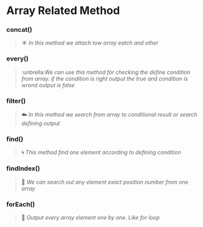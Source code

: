 # Array Related Method

### concat()
 
> :sunny: *In this method we attach tow array eatch and other*

### every()

> :unbrella:*We can use this method for checking the define condition from array. if the condition is right output the true and condition is wrond output is false*

### filter()

> :cloud: *In this method we search from array to conditional result or search defining output*

### find()

> :cyclone: *This method find one element according to defining condition*

### findIndex()

> :wolf: *We can search out any element exact position number from one array*

### forEach()

> :blue_heart: *Output every array element one by one. Like for loop*

